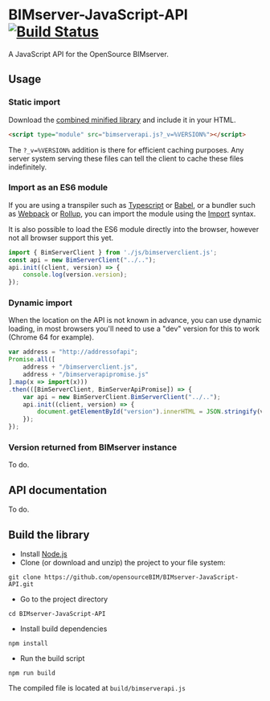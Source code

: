 # BIMserver-JavaScript-API [![Build Status](https://travis-ci.org/muenchhausen/BIMserver-JavaScript-API.svg?branch=master)](https://travis-ci.org/muenchhausen/BIMserver-JavaScript-API)

A JavaScript API for the OpenSource BIMserver.

## Usage
### Static import
Download the [combined minified library](https://raw.githubusercontent.com/opensourceBIM/BIMserver-JavaScript-API/master/build/bimserverapi.js) and include it in your HTML.

```html
<script type="module" src="bimserverapi.js?_v=%VERSION%"></script>
```

The ``?_v=%VERSION%`` addition is there for efficient caching purposes. Any server system serving these files can tell the client to cache these files indefinitely.

### Import as an ES6 module
If you are using a transpiler such as [Typescript](https://www.typescriptlang.org/) or [Babel](http://babeljs.io/), or a bundler such as [Webpack](https://webpack.js.org/) or [Rollup](https://rollupjs.org/), you can import the module using the [Import](https://developer.mozilla.org/en-US/docs/Web/JavaScript/Reference/Statements/import) syntax.

It is also possible to load the ES6 module directly into the browser, however not all browser support this yet.

```javascript
import { BimServerClient } from './js/bimserverclient.js';
const api = new BimServerClient("../..");
api.init((client, version) => {
	console.log(version.version);
});
```

### Dynamic import
When the location on the API is not known in advance, you can use dynamic loading, in most browsers you'll need to use a "dev" version for this to work (Chrome 64 for example).

```javascript
var address = "http://addressofapi";
Promise.all([
	address + "/bimserverclient.js",
	address + "/bimserverapipromise.js"
].map(x => import(x)))
.then(([BimServerClient, BimServerApiPromise]) => {
	var api = new BimServerClient.BimServerClient("../..");
	api.init((client, version) => {
		document.getElementById("version").innerHTML = JSON.stringify(version.version, 0, 2);
	});
});
```

### Version returned from BIMserver instance
To do.

## API documentation
To do.

## Build the library
* Install [Node.js](https://nodejs.org/)
* Clone (or download and unzip) the project to your file system:
```
git clone https://github.com/opensourceBIM/BIMserver-JavaScript-API.git
```
* Go to the project directory
```
cd BIMserver-JavaScript-API
```
* Install build dependencies
```
npm install
```
* Run the build script
```
npm run build
```
The compiled file is located at ``build/bimserverapi.js``
